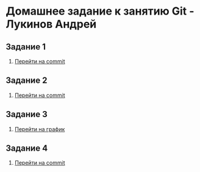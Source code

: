 # Домашнее задание к занятию Git - Лукинов Андрей

## Задание 1

1. [Перейти на commit](https://github.com/Vndr3w/homework-net/commit/f8b3305143f92ea6f71e764bb458438aed5753d3)

## Задание 2

1. [Перейти на commit](https://github.com/Vndr3w/homework-net/commit/668a13915a09b25c9bba010d2f2d04641ba63645)

## Задание 3

1. [Перейти на график](https://github.com/Vndr3w/homework-net/network)

## Задание 4

1. [Перейти на commit](https://github.com/Vndr3w/homework-net/commit/e69f0b25b3a9be8e05ad533f05df50ce5978dacc)
